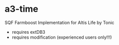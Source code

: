 # a3-time
SQF Farmboost Implementation for Altis Life by Tonic

* requires extDB3
* requires modification (experienced users only!!!)